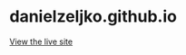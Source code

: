 # danielzeljko.github.io

<a target="_blank" href="https://danielzeljko.github.io/">View the live site</a>
